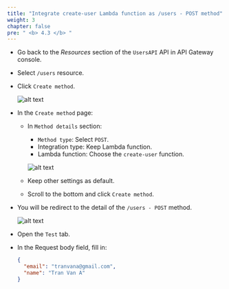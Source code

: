 ```yaml
---
title: "Integrate create-user Lambda function as /users - POST method"
weight: 3
chapter: false
pre: " <b> 4.3 </b> "
---
```


- Go back to the _Resources_ section of the `UsersAPI` API in API Gateway console.
- Select `/users` resource.
- Click `Create method`.

  ![alt text](/images/workshop-2/API-Gateway--users-POST-method--create-method.jpg)

- In the `Create method` page:

  - In `Method details` section:

    - `Method type`: Select `POST`.
    - Integration type: Keep Lambda function.
    - Lambda function: Choose the `create-user` function.

    ![alt text](/images/workshop-2/API-Gateway--users-POST-method--create-method-detail.jpg)

  - Keep other settings as default.

  - Scroll to the bottom and click `Create method`.

- You will be redirect to the detail of the `/users - POST` method.

  ![alt text](/images/workshop-2/API-Gateway--users-POST-method--method-detail.jpg)

- Open the `Test` tab.
- In the Request body field, fill in:

  ```json
  {
    "email": "tranvana@gmail.com",
    "name": "Tran Van A"
  }
  ```
